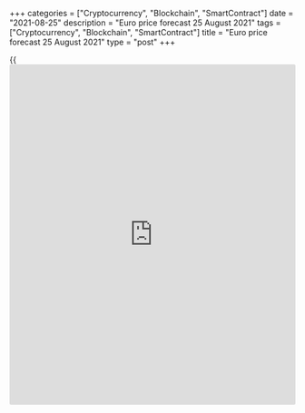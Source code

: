 +++
categories = ["Cryptocurrency", "Blockchain", "SmartContract"]
date = "2021-08-25"
description = "Euro price forecast 25 August 2021"
tags = ["Cryptocurrency", "Blockchain", "SmartContract"]
title = "Euro price forecast 25 August 2021"
type = "post"
+++

{{<iframe id="large-banner" src="https://www.bounty.group/#slide=11.0" width="100%" height="600" scrolling="no" style="border: 0px solid rgb(216, 221, 230); border-radius: 3px;">}}

2021-08-25

2021-08-25

Euro is at the back of the line. Forecast as of 25.08.2021Dmitri
Demidenko

The [EURUSD][1] could go up amid the rumours about Jerome Powell’s fears
of the Delta. However, [investor](https://www.fintechee.com/tutorial-for-forex-trading/investor-mode/)s will hardly be misled. The Fed will act
according to the plan. Let us discuss the Forex outlook and make up a
trading plan.

## Weekly euro fundamental forecast

Investors should be flexible in the constantly changing market and
regularly review their trading ideas. The reversal of the [EURUSD][1]
uptrend in June resulted not only from the change in the Fed’s tone but
also from a global reassessment of the optimistic story about a soon
victory over COVID-19, which would lead to an acceleration in global
GDP. The pandemic will hardly end soon, so it is not relevant to buy the
euro, at least now.

Amid disappointing data on business activity in various regions of the
world, JP Morgan downgraded its forecast for global economic growth in
the third quarter by 2.3% to 6%. Despite the moderate optimism of
purchasing managers from Europe, the problems in Asia will slow down the
global growth. While China quickly stopped the coronavirus outbreak, its
GDP is still slowing down as neighbouring countries have to impose
lockdowns due to the Delta. If China is in trouble, it will have a
negative influence on export-led Germany’s economy. So, there will be
another reason why the ECB will maintain its ultra-soft monetary [policy](https://www.fintechee.com/policy/)
for a long time.

While many of the world's central banks are poised to move towards
normalization, Christine Lagarde and her colleagues are at the back of
the line. Investors realize that they will not get the same
profitability in Europe as, for example, in the United States, where the
Fed can raise rates fourfold by the end of 2023. This is the opinion of
Nordea, which predicts a fall in [EURUSD][1] to 1.1.

Analysts revised the scenario of the Fed’s passive approach and a quick
victory over COVID-19, encouraging hedge funds to sell the euro. The
euro speculative shorts are close to the highs of 2020 when [investor](https://www.fintechee.com/tutorial-for-forex-trading/investor-mode/)s
were willing to buy the US dollar because of the global recession.

### Dynamics of euro speculative positions



 _Source_ _: Wall Street Journal_

The euro should have strengthened against such a safe-haven asset as the
US dollar, as the [S&P 500][2] has hit its 50th record high in 2021.
However, the US stock market is rising for different reasons. The US
drug regulator granted full approval to the Pfizer Inc/BioNTech COVID-19
vaccine. Furthermore, the House of Representatives approved a $3.5
trillion budget blueprint that clears the way for Democrats in Congress
to take action on a sweeping package. The USA has easy access to
COVID-19 vaccines, and the US economy will grow rapidly thanks to the
generosity of legislators. The US exclusivity is in action, and the
greenback is back on top.

### Weekly [EURUSD][1] trading plan

The approval of the vaccines increases the likelihood that domestic
demand in the United States will increase in direct proportion to the
growth in the fully vaccinated population. This will allow Jerome Powell
not to associate the monetary [policy](https://www.fintechee.com/policy/) with the spread of the Delta, as
Robert Kaplan did. Therefore, the [EURUSD][1] will continue falling.
Aggressive traders could consider entering shorts when the price breaks
out the support zone of 1.172-1.1725. All the rest could wait for
Powell’s speech in Jackson Hole.





## Price chart of EURUSD in real time mode

The content of this article reflects the author’s opinion and does not
necessarily reflect the official position of LiteForex. The material
published on this page is provided for informational purposes only and
should not be considered as the provision of investment advice for the
purposes of Directive 2004/39/EC.

Rate this article:

{{value}}

( {{count}} {{title}} )

   1. my.liteforex.com/trading/chart?symbol=EURUSD&returnUrl=true
   2. my.liteforex.com/trading/chart?symbol=SPX&returnUrl=true